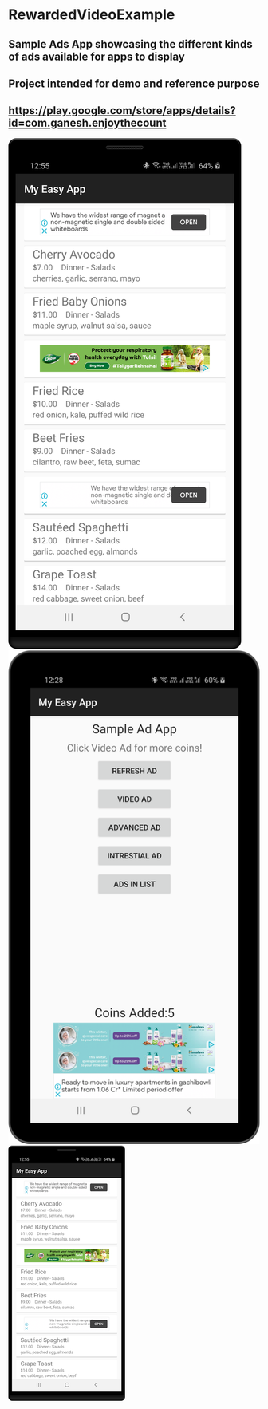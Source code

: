 # RewardedVideoExample

## Sample Ads App showcasing the different kinds of ads available for apps to display
## Project intended for demo and reference purpose
## https://play.google.com/store/apps/details?id=com.ganesh.enjoythecount 

![Screenshot](device-rel-2.png)
![Screenshot](device-release_tab.png)
![Screenshot](device_release_1.png)

